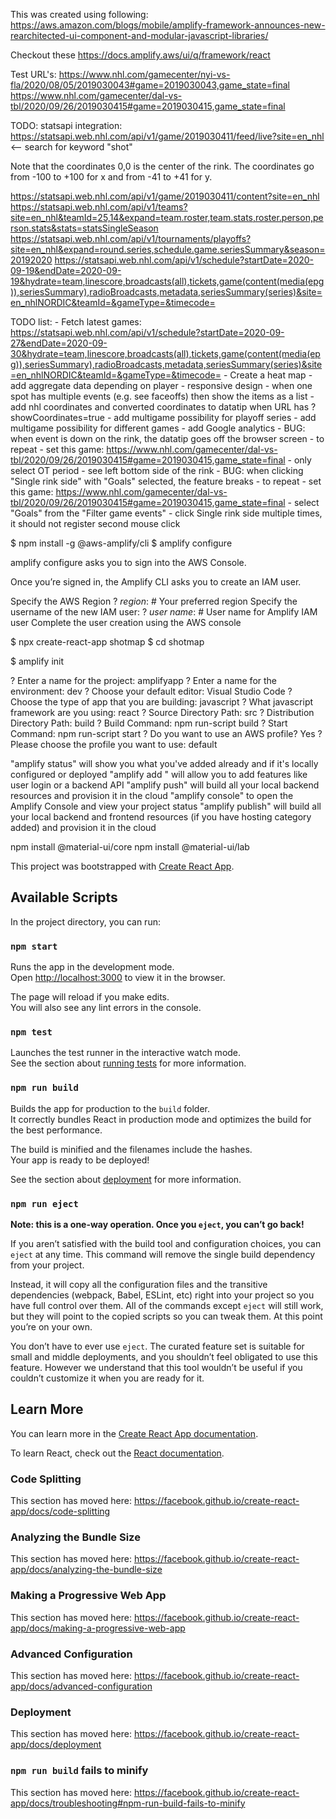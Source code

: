 This was created using following: https://aws.amazon.com/blogs/mobile/amplify-framework-announces-new-rearchitected-ui-component-and-modular-javascript-libraries/

Checkout these https://docs.amplify.aws/ui/q/framework/react


Test URL's: 
https://www.nhl.com/gamecenter/nyi-vs-fla/2020/08/05/2019030043#game=2019030043,game_state=final
https://www.nhl.com/gamecenter/dal-vs-tbl/2020/09/26/2019030415#game=2019030415,game_state=final

TODO:
statsapi integration:
https://statsapi.web.nhl.com/api/v1/game/2019030411/feed/live?site=en_nhl <-- search for keyword "shot"

Note that the coordinates 0,0 is the center of the rink. The coordinates go from -100 to +100 for x and from -41 to +41 for y.


https://statsapi.web.nhl.com/api/v1/game/2019030411/content?site=en_nhl
https://statsapi.web.nhl.com/api/v1/teams?site=en_nhl&teamId=25,14&expand=team.roster,team.stats,roster.person,person.stats&stats=statsSingleSeason
https://statsapi.web.nhl.com/api/v1/tournaments/playoffs?site=en_nhl&expand=round.series,schedule.game.seriesSummary&season=20192020
https://statsapi.web.nhl.com/api/v1/schedule?startDate=2020-09-19&endDate=2020-09-19&hydrate=team,linescore,broadcasts(all),tickets,game(content(media(epg)),seriesSummary),radioBroadcasts,metadata,seriesSummary(series)&site=en_nhlNORDIC&teamId=&gameType=&timecode=


TODO list:
    - Fetch latest games: https://statsapi.web.nhl.com/api/v1/schedule?startDate=2020-09-27&endDate=2020-09-30&hydrate=team,linescore,broadcasts(all),tickets,game(content(media(epg)),seriesSummary),radioBroadcasts,metadata,seriesSummary(series)&site=en_nhlNORDIC&teamId=&gameType=&timecode=
    - Create a heat map
    - add aggregate data depending on player
    - responsive design
    - when one spot has multiple events (e.g. see faceoffs) then show the items as a list
    - add nhl coordinates and converted coordinates to datatip when URL has ?showCoordinates=true
    - add multigame possibility for playoff series
    - add multigame possibility for different games
    - add Google analytics
    - BUG: when event is down on the rink, the datatip goes off the browser screen
        - to repeat 
            - set this game: https://www.nhl.com/gamecenter/dal-vs-tbl/2020/09/26/2019030415#game=2019030415,game_state=final
            - only select OT period
            - see left bottom side of the rink
    - BUG: when clicking "Single rink side" with "Goals" selected, the feature breaks
        - to repeat 
            - set this game: https://www.nhl.com/gamecenter/dal-vs-tbl/2020/09/26/2019030415#game=2019030415,game_state=final
            - select "Goals" from the "Filter game events"
            - click Single rink side multiple times, it should not register second mouse click


$ npm install -g @aws-amplify/cli
$ amplify configure

amplify configure asks you to sign into the AWS Console.

Once you’re signed in, the Amplify CLI asks you to create an IAM user.

Specify the AWS Region ? 
*region*: # Your preferred region 
Specify the username of the new IAM user: ? 
*user name*: # User name for Amplify IAM user 
Complete the user creation using the AWS console


$ npx create-react-app shotmap
$ cd shotmap

$ amplify init 

? Enter a name for the project: amplifyapp 
? Enter a name for the environment: dev 
? Choose your default editor: Visual Studio Code 
? Choose the type of app that you are building: javascript 
? What javascript framework are you using: react 
? Source Directory Path: src 
? Distribution Directory Path: build 
? Build Command: npm run-script build 
? Start Command: npm run-script start 
? Do you want to use an AWS profile? Yes 
? Please choose the profile you want to use: default


"amplify status" will show you what you've added already and if it's locally configured or deployed
"amplify add <category>" will allow you to add features like user login or a backend API
"amplify push" will build all your local backend resources and provision it in the cloud
"amplify console" to open the Amplify Console and view your project status
"amplify publish" will build all your local backend and frontend resources (if you have hosting category added) and provision it in the cloud



npm install @material-ui/core
npm install @material-ui/lab


This project was bootstrapped with [Create React App](https://github.com/facebook/create-react-app).

## Available Scripts

In the project directory, you can run:

### `npm start`

Runs the app in the development mode.<br />
Open [http://localhost:3000](http://localhost:3000) to view it in the browser.

The page will reload if you make edits.<br />
You will also see any lint errors in the console.

### `npm test`

Launches the test runner in the interactive watch mode.<br />
See the section about [running tests](https://facebook.github.io/create-react-app/docs/running-tests) for more information.

### `npm run build`

Builds the app for production to the `build` folder.<br />
It correctly bundles React in production mode and optimizes the build for the best performance.

The build is minified and the filenames include the hashes.<br />
Your app is ready to be deployed!

See the section about [deployment](https://facebook.github.io/create-react-app/docs/deployment) for more information.

### `npm run eject`

**Note: this is a one-way operation. Once you `eject`, you can’t go back!**

If you aren’t satisfied with the build tool and configuration choices, you can `eject` at any time. This command will remove the single build dependency from your project.

Instead, it will copy all the configuration files and the transitive dependencies (webpack, Babel, ESLint, etc) right into your project so you have full control over them. All of the commands except `eject` will still work, but they will point to the copied scripts so you can tweak them. At this point you’re on your own.

You don’t have to ever use `eject`. The curated feature set is suitable for small and middle deployments, and you shouldn’t feel obligated to use this feature. However we understand that this tool wouldn’t be useful if you couldn’t customize it when you are ready for it.

## Learn More

You can learn more in the [Create React App documentation](https://facebook.github.io/create-react-app/docs/getting-started).

To learn React, check out the [React documentation](https://reactjs.org/).

### Code Splitting

This section has moved here: https://facebook.github.io/create-react-app/docs/code-splitting

### Analyzing the Bundle Size

This section has moved here: https://facebook.github.io/create-react-app/docs/analyzing-the-bundle-size

### Making a Progressive Web App

This section has moved here: https://facebook.github.io/create-react-app/docs/making-a-progressive-web-app

### Advanced Configuration

This section has moved here: https://facebook.github.io/create-react-app/docs/advanced-configuration

### Deployment

This section has moved here: https://facebook.github.io/create-react-app/docs/deployment

### `npm run build` fails to minify

This section has moved here: https://facebook.github.io/create-react-app/docs/troubleshooting#npm-run-build-fails-to-minify
